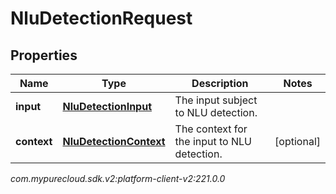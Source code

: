 # NluDetectionRequest


## Properties

| Name | Type | Description | Notes |
| ------------ | ------------- | ------------- | ------------- |
| **input** | [**NluDetectionInput**](NluDetectionInput) | The input subject to NLU detection. |  |
| **context** | [**NluDetectionContext**](NluDetectionContext) | The context for the input to NLU detection. |  [optional] |




_com.mypurecloud.sdk.v2:platform-client-v2:221.0.0_
